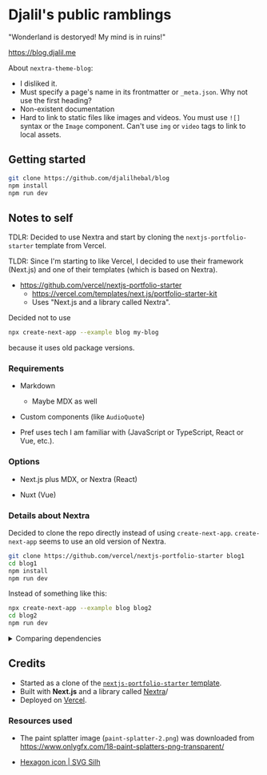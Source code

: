 # Djalil's public ramblings

"Wonderland is destoryed! My mind is in ruins!"

https://blog.djalil.me

About `nextra-theme-blog`:
- I disliked it.
- Must specify a page's name in its frontmatter or `_meta.json`.
Why not use the first heading?
- Non-existent documentation
- Hard to link to static files like images and videos.
You must use `![]` syntax or the `Image` component.
Can't use `img` or `video` tags to link to local assets.


## Getting started

```sh
git clone https://github.com/djalilhebal/blog
npm install
npm run dev
```


## Notes to self

TDLR: Decided to use Nextra and start by cloning the `nextjs-portfolio-starter` template from Vercel.

TLDR: Since I'm starting to like Vercel, I decided to use their framework (Next.js) and one of their templates (which is based on Nextra).

- https://github.com/vercel/nextjs-portfolio-starter
    * https://vercel.com/templates/next.js/portfolio-starter-kit
    * Uses "Next.js and a library called Nextra".

Decided not to use
```sh
npx create-next-app --example blog my-blog
```
because it uses old package versions.

### Requirements

- Markdown
    * Maybe MDX as well

- Custom components (like `AudioQuote`)

- Pref uses tech I am familiar with (JavaScript or TypeScript, React or Vue, etc.).


### Options

- Next.js plus MDX, or Nextra (React)

- Nuxt (Vue)

### Details about Nextra

Decided to clone the repo directly instead of using `create-next-app`.
`create-next-app` seems to use an old version of Nextra.

```sh
git clone https://github.com/vercel/nextjs-portfolio-starter blog1
cd blog1
npm install
npm run dev
```

Instead of something like this:
```sh
npx create-next-app --example blog blog2
cd blog2
npm run dev
```

<details>
<summary>Comparing dependencies</summary>

`blog1/package.json`:
```json
{
  // ...
  "dependencies": {
    "gray-matter": "^4.0.3",
    "next": "^13.5.6",
    "nextra": "^2.13.2",
    "nextra-theme-blog": "^2.13.2",
    "react": "^18.2.0",
    "react-dom": "^18.2.0",
    "rss": "^1.2.2"
  },
  // No "devDependencies"
  // ...
}
```

`blog2/package.json`:
```json
{
  // ...
  "dependencies": {
    "gray-matter": "^4.0.3",
    "next": "latest",
    "nextra": "^2.0.0-beta.5",
    "nextra-theme-blog": "^2.0.0-beta.5",
    "react": "^18.2.0",
    "react-dom": "^18.2.0",
    "rss": "^1.2.2"
  },
  "devDependencies": {
    "@types/node": "^18.0.0",
    "@types/react": "^18.0.14",
    "@types/react-dom": "^18.0.5",
    "typescript": "^4.7.4"
  }
  // ...
}
```

</details>


## Credits

- Started as a clone of the [`nextjs-portfolio-starter` template](https://github.com/vercel/nextjs-portfolio-starter).
- Built with **Next.js** and a library called [Nextra](https://nextra.vercel.app/)/
- Deployed on [Vercel](https://vercel.com/).

### Resources used

- The paint splatter image (`paint-splatter-2.png`) was downloaded from https://www.onlygfx.com/18-paint-splatters-png-transparent/

- [Hexagon icon | SVG Silh](https://svgsilh.com/image/3202629.html)
